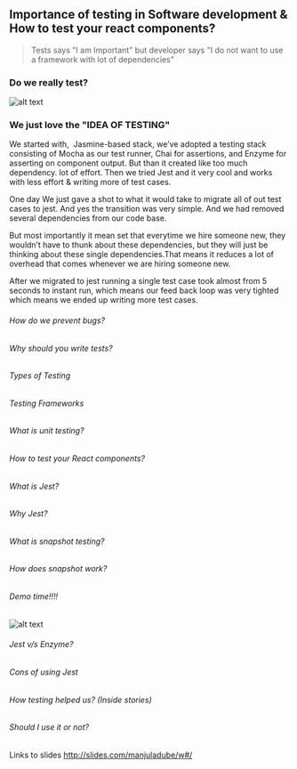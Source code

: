  
 
 ## Importance of testing in Software development & How to test your react components?
 
 > Tests says "I am Important" but developer says "I do not want to use a framework with lot of dependencies" 
 
 
### Do we really test? 
  ![alt text](https://media.giphy.com/media/xT5P0xr3oUJM1xNH5S/giphy.gif)
  
### We just love the "IDEA OF TESTING"  
 
We started with,  Jasmine-based stack, we’ve adopted a testing stack consisting of Mocha as our test runner, Chai for assertions, and Enzyme for asserting on component output. But than it created like too much dependency. lot of effort. Then we tried Jest and it very cool and works with less effort & writing more of test cases. 

One day We just gave a shot to what it would take to migrate all of out test cases to jest. And yes the transition was very simple. And we had removed several dependencies from our code base.

But most importantly it mean set that everytime we hire someone new, they wouldn’t have to thunk about these dependencies, but they will just be thinking about these single dependencies.That means it reduces a lot of overhead that comes whenever we are hiring someone new.

After we migrated to jest running a single test case took almost from 5 seconds to instant run, which means our feed back loop was very tighted which means we ended up writing more test cases.

###### How do we prevent bugs?

###### Why should you write tests?

###### Types of Testing

###### Testing Frameworks

###### What is unit testing?

###### How to test your React components?

###### What is Jest?

###### Why Jest?

###### What is snapshot testing?

###### How does snapshot work?

###### Demo time!!!!

 ![alt text](https://i.imgur.com/hPKi59j.png)

###### Jest v/s Enzyme?

###### Cons of using Jest

###### How testing helped us? (Inside stories)

###### Should I use it or not?


Links to slides http://slides.com/manjuladube/w#/


